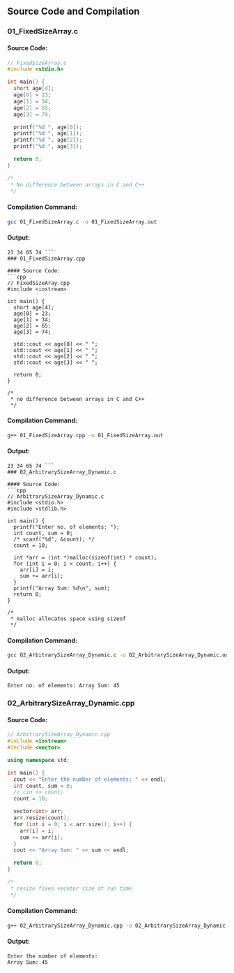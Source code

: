 
## Source Code and Compilation

### 01_FixedSizeArray.c

#### Source Code:
```cpp
// FixedSizeArray.c
#include <stdio.h>

int main() {
  short age[4];
  age[0] = 23;
  age[1] = 34;
  age[2] = 65;
  age[3] = 74;

  printf("%d ", age[0]);
  printf("%d ", age[1]);
  printf("%d ", age[2]);
  printf("%d ", age[3]);

  return 0;
}

/*
 * No difference between arrays in C and C++
 */

```
#### Compilation Command:
```sh
gcc 01_FixedSizeArray.c -o 01_FixedSizeArray.out
```
#### Output:
```
23 34 65 74 ```
### 01_FixedSizeArray.cpp

#### Source Code:
```cpp
// FixedSizeAray.cpp
#include <iostream>

int main() {
  short age[4];
  age[0] = 23;
  age[1] = 34;
  age[2] = 65;
  age[3] = 74;

  std::cout << age[0] << " ";
  std::cout << age[1] << " ";
  std::cout << age[2] << " ";
  std::cout << age[3] << " ";

  return 0;
}

/*
 * no difference between arrays in C and C++
 */

```
#### Compilation Command:
```sh
g++ 01_FixedSizeArray.cpp -o 01_FixedSizeArray.out
```
#### Output:
```
23 34 65 74 ```
### 02_ArbitrarySizeArray_Dynamic.c

#### Source Code:
```cpp
// ArbitrarySizeArray_Dynamic.c
#include <stdio.h>
#include <stdlib.h>

int main() {
  printf("Enter no. of elements: ");
  int count, sum = 0;
  /* scanf("%d", &count); */
  count = 10;

  int *arr = (int *)malloc(sizeof(int) * count);
  for (int i = 0; i < count; i++) {
    arr[i] = i;
    sum += arr[i];
  }
  printf("Array Sum: %d\n", sum);
  return 0;
}

/*
 * malloc allocates space using sizeof
 */

```
#### Compilation Command:
```sh
gcc 02_ArbitrarySizeArray_Dynamic.c -o 02_ArbitrarySizeArray_Dynamic.out
```
#### Output:
```
Enter no. of elements: Array Sum: 45
```
### 02_ArbitrarySizeArray_Dynamic.cpp

#### Source Code:
```cpp
// ArbitrarySizeArray_Dynamic.cpp
#include <iostream>
#include <vector>

using namespace std;

int main() {
  cout << "Enter the number of elements: " << endl;
  int count, sum = 0;
  // cin >> count;
  count = 10;

  vector<int> arr;
  arr.resize(count);
  for (int i = 0; i < arr.size(); i++) {
    arr[i] = i;
    sum += arr[i];
  }
  cout << "Array Sum: " << sum << endl;

  return 0;
}

/*
 * resize fixes vecetor size at run time
 */

```
#### Compilation Command:
```sh
g++ 02_ArbitrarySizeArray_Dynamic.cpp -o 02_ArbitrarySizeArray_Dynamic.out
```
#### Output:
```
Enter the number of elements: 
Array Sum: 45
```
